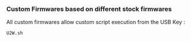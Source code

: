 ### Custom Firmwares based on different stock firmwares

All custom firmwares allow custom script execution from the USB Key :

    U2W.sh
